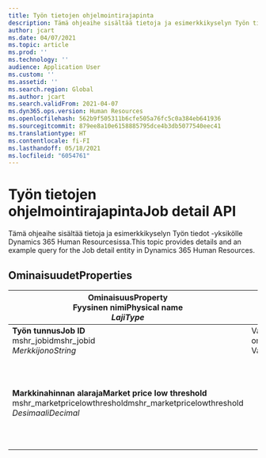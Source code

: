 ```yaml
---
title: Työn tietojen ohjelmointirajapinta
description: Tämä ohjeaihe sisältää tietoja ja esimerkkikyselyn Työn tiedot -yksikölle Dynamics 365 Human Resourcesissa.
author: jcart
ms.date: 04/07/2021
ms.topic: article
ms.prod: ''
ms.technology: ''
audience: Application User
ms.custom: ''
ms.assetid: ''
ms.search.region: Global
ms.author: jcart
ms.search.validFrom: 2021-04-07
ms.dyn365.ops.version: Human Resources
ms.openlocfilehash: 562b9f505311b6cfe505a76fc5c0a384eb641936
ms.sourcegitcommit: 879ee8a10e6158885795dce4b3db5077540eec41
ms.translationtype: HT
ms.contentlocale: fi-FI
ms.lasthandoff: 05/18/2021
ms.locfileid: "6054761"
---
```

# <a name="job-detail-api"></a><span data-ttu-id="019a0-103">Työn tietojen ohjelmointirajapinta</span><span class="sxs-lookup"><span data-stu-id="019a0-103">Job detail API</span></span>

<span data-ttu-id="019a0-104">Tämä ohjeaihe sisältää tietoja ja esimerkkikyselyn Työn tiedot -yksikölle Dynamics 365 Human Resourcesissa.</span><span class="sxs-lookup"><span data-stu-id="019a0-104">This topic provides details and an example query for the Job detail entity in Dynamics 365 Human Resources.</span></span>

## <a name="properties"></a><span data-ttu-id="019a0-105">Ominaisuudet</span><span class="sxs-lookup"><span data-stu-id="019a0-105">Properties</span></span>

| <span data-ttu-id="019a0-106">Ominaisuus</span><span class="sxs-lookup"><span data-stu-id="019a0-106">Property</span></span><br><span data-ttu-id="019a0-107">**Fyysinen nimi**</span><span class="sxs-lookup"><span data-stu-id="019a0-107">**Physical name**</span></span><br><span data-ttu-id="019a0-108">**_Laji_**</span><span class="sxs-lookup"><span data-stu-id="019a0-108">**_Type_**</span></span> | <span data-ttu-id="019a0-109">Käytä</span><span class="sxs-lookup"><span data-stu-id="019a0-109">Use</span></span> | <span data-ttu-id="019a0-110">kuvaus</span><span class="sxs-lookup"><span data-stu-id="019a0-110">Description</span></span> |
| --- | --- | --- |
| <span data-ttu-id="019a0-111">**Työn tunnus**</span><span class="sxs-lookup"><span data-stu-id="019a0-111">**Job ID**</span></span><br><span data-ttu-id="019a0-112">mshr_jobid</span><span class="sxs-lookup"><span data-stu-id="019a0-112">mshr_jobid</span></span><br><span data-ttu-id="019a0-113">*Merkkijono*</span><span class="sxs-lookup"><span data-stu-id="019a0-113">*String*</span></span> | <span data-ttu-id="019a0-114">Vain luku</span><span class="sxs-lookup"><span data-stu-id="019a0-114">Read-only</span></span><br><span data-ttu-id="019a0-115">Vaadittu</span><span class="sxs-lookup"><span data-stu-id="019a0-115">Required</span></span> | <span data-ttu-id="019a0-116">Työn yksilöivä tunnus.</span><span class="sxs-lookup"><span data-stu-id="019a0-116">Unique ID for a job.</span></span> |
| <span data-ttu-id="019a0-117">**Markkinahinnan alaraja**</span><span class="sxs-lookup"><span data-stu-id="019a0-117">**Market price low threshold**</span></span><br><span data-ttu-id="019a0-118">mshr_marketpricelowthreshold</span><span class="sxs-lookup"><span data-stu-id="019a0-118">mshr_marketpricelowthreshold</span></span><br><span data-ttu-id="019a0-119">*Desimaali*</span><span class="sxs-lookup"><span data-stu-id="019a0-119">*Decimal*</span></span> | | <span data-ttu-id="019a0-120">Järjestelmän luoma GUID-arvo, jonka avulla toimi voidaan yksilöivästi tunnistaa.</span><span class="sxs-lookup"><span data-stu-id="019a0-120">A system-generated GUID value to uniquely identify the position.</span></span>  |
